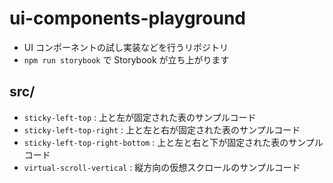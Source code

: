 # ui-components-playground

- UI コンポーネントの試し実装などを行うリポジトリ
- `npm run storybook` で Storybook が立ち上がります

## src/

- `sticky-left-top` : 上と左が固定された表のサンプルコード
- `sticky-left-top-right` : 上と左と右が固定された表のサンプルコード
- `sticky-left-top-right-bottom` : 上と左と右と下が固定された表のサンプルコード
- `virtual-scroll-vertical` : 縦方向の仮想スクロールのサンプルコード

